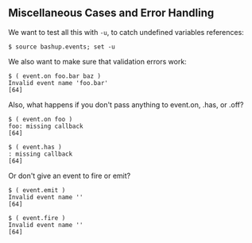 ## Miscellaneous Cases and Error Handling

We want to test all this with `-u`, to catch undefined variables references:

    $ source bashup.events; set -u

We also want to make sure that validation errors work:

    $ ( event.on foo.bar baz )
    Invalid event name 'foo.bar'
    [64]

Also, what happens if you don't pass anything to event.on, .has, or .off?

    $ ( event.on foo )
    foo: missing callback
    [64]

    $ ( event.has )
    : missing callback
    [64]

Or don't give an event to fire or emit?

    $ ( event.emit )
    Invalid event name ''
    [64]

    $ ( event.fire )
    Invalid event name ''
    [64]
